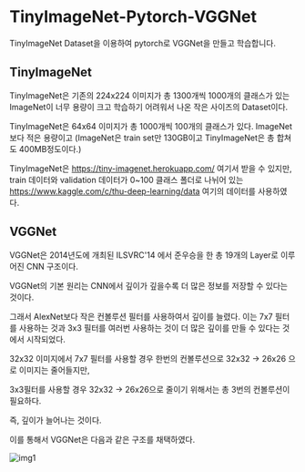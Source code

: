 # TinyImageNet-Pytorch-VGGNet

TinyImageNet Dataset을 이용하여 pytorch로 VGGNet을 만들고 학습합니다.

## TinyImageNet

TinyImageNet은 기존의 224x224 이미지가 총 1300개씩 1000개의 클래스가 있는 ImageNet이 너무 용량이 크고 학습하기 어려워서 나온 작은 사이즈의 Dataset이다.

TinyImageNet은 64x64 이미지가 총 1000개씩 100개의 클래스가 있다. ImageNet보다 적은 용량이고 (ImageNet은 train set만 130GB이고 TinyImageNet은 총 합쳐도 400MB정도이다.)

TinyImageNet은 https://tiny-imagenet.herokuapp.com/ 여기서 받을 수 있지만, train 데이터와 validation 데이터가 0~100 클래스 폴더로 나뉘어 있는 https://www.kaggle.com/c/thu-deep-learning/data 여기의 데이터를 사용하였다.

## VGGNet

VGGNet은 2014년도에 개최된 ILSVRC'14 에서 준우승을 한 총 19개의 Layer로 이루어진 CNN 구조이다.

VGGNet의 기본 원리는 CNN에서 깊이가 깊을수록 더 많은 정보를 저장할 수 있다는 것이다.

그래서 AlexNet보다 작은 컨볼루션 필터를 사용하여서 깊이를 늘렸다. 이는 7x7 필터를 사용하는 것과 3x3 필터를 여러번 사용하는 것이 더 많은 깊이를 만들 수 있다는 것에서 시작되었다.

32x32 이미지에서 7x7 필터를 사용할 경우 한번의 컨볼루션으로 32x32 -> 26x26 으로 이미지는 줄어들지만,

3x3필터를 사용할 경우 32x32 -> 26x26으로 줄이기 위해서는 총 3번의 컨볼루션이 필요하다.

즉, 깊이가 늘어나는 것이다.

이를 통해서 VGGNet은 다음과 같은 구조를 채택하였다.

![img1]()



